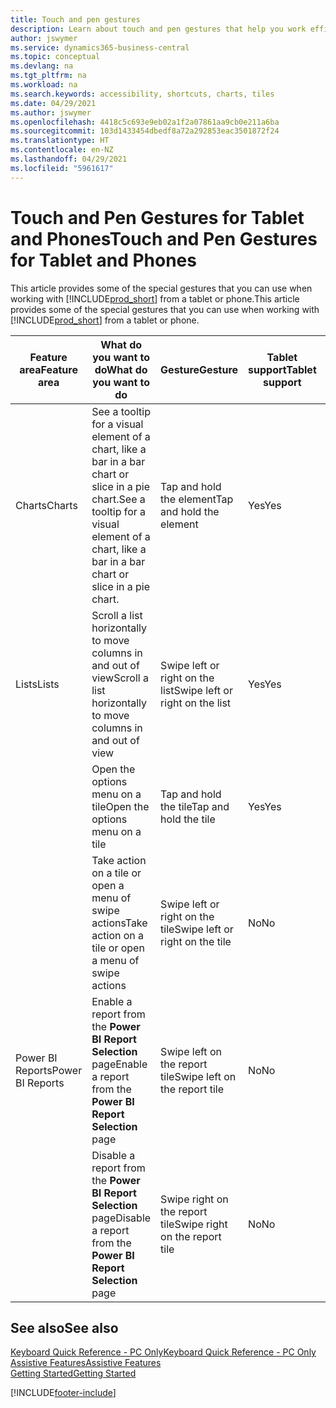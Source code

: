 ```yaml
---
title: Touch and pen gestures
description: Learn about touch and pen gestures that help you work efficiently with your data from tablets and phones.
author: jswymer
ms.service: dynamics365-business-central
ms.topic: conceptual
ms.devlang: na
ms.tgt_pltfrm: na
ms.workload: na
ms.search.keywords: accessibility, shortcuts, charts, tiles
ms.date: 04/29/2021
ms.author: jswymer
ms.openlocfilehash: 4418c5c693e9eb02a1f2a07861aa9cb0e211a6ba
ms.sourcegitcommit: 103d1433454dbedf8a72a292853eac3501872f24
ms.translationtype: HT
ms.contentlocale: en-NZ
ms.lasthandoff: 04/29/2021
ms.locfileid: "5961617"
---
```

# <a name="touch-and-pen-gestures-for-tablet-and-phones"></a><span data-ttu-id="04dd4-103">Touch and Pen Gestures for Tablet and Phones</span><span class="sxs-lookup"><span data-stu-id="04dd4-103">Touch and Pen Gestures for Tablet and Phones</span></span> 

<span data-ttu-id="04dd4-104">This article provides some of the special gestures that you can use when working with [!INCLUDE[prod_short](includes/prod_short.md)] from a tablet or phone.</span><span class="sxs-lookup"><span data-stu-id="04dd4-104">This article provides some of the special gestures that you can use when working with [!INCLUDE[prod_short](includes/prod_short.md)] from a tablet or phone.</span></span>

|<span data-ttu-id="04dd4-105">Feature area</span><span class="sxs-lookup"><span data-stu-id="04dd4-105">Feature area</span></span>|<span data-ttu-id="04dd4-106">What do you want to do</span><span class="sxs-lookup"><span data-stu-id="04dd4-106">What do you want to do</span></span>|<span data-ttu-id="04dd4-107">Gesture</span><span class="sxs-lookup"><span data-stu-id="04dd4-107">Gesture</span></span>|<span data-ttu-id="04dd4-108">Tablet support</span><span class="sxs-lookup"><span data-stu-id="04dd4-108">Tablet support</span></span>|<span data-ttu-id="04dd4-109">Phone support</span><span class="sxs-lookup"><span data-stu-id="04dd4-109">Phone support</span></span>|
|------------|----------------------|-------|--------------|-------------|
|<span data-ttu-id="04dd4-110">Charts</span><span class="sxs-lookup"><span data-stu-id="04dd4-110">Charts</span></span>|<span data-ttu-id="04dd4-111">See a tooltip for a visual element of a chart, like a bar in a bar chart or slice in a pie chart.</span><span class="sxs-lookup"><span data-stu-id="04dd4-111">See a tooltip for a visual element of a chart, like a bar in a bar chart or slice in a pie chart.</span></span>|<span data-ttu-id="04dd4-112">Tap and hold the element</span><span class="sxs-lookup"><span data-stu-id="04dd4-112">Tap and hold the element</span></span>|<span data-ttu-id="04dd4-113">Yes</span><span class="sxs-lookup"><span data-stu-id="04dd4-113">Yes</span></span>|<span data-ttu-id="04dd4-114">Yes</span><span class="sxs-lookup"><span data-stu-id="04dd4-114">Yes</span></span>|
|<span data-ttu-id="04dd4-115">Lists</span><span class="sxs-lookup"><span data-stu-id="04dd4-115">Lists</span></span>|<span data-ttu-id="04dd4-116">Scroll a list horizontally to move columns in and out of view</span><span class="sxs-lookup"><span data-stu-id="04dd4-116">Scroll a list horizontally to move columns in and out of view</span></span>|<span data-ttu-id="04dd4-117">Swipe left or right on the list</span><span class="sxs-lookup"><span data-stu-id="04dd4-117">Swipe left or right on the list</span></span>|<span data-ttu-id="04dd4-118">Yes</span><span class="sxs-lookup"><span data-stu-id="04dd4-118">Yes</span></span>|<span data-ttu-id="04dd4-119">No</span><span class="sxs-lookup"><span data-stu-id="04dd4-119">No</span></span>|
||<span data-ttu-id="04dd4-120">Open the options menu on a tile</span><span class="sxs-lookup"><span data-stu-id="04dd4-120">Open the options menu on a tile</span></span>|<span data-ttu-id="04dd4-121">Tap and hold the tile</span><span class="sxs-lookup"><span data-stu-id="04dd4-121">Tap and hold the tile</span></span>|<span data-ttu-id="04dd4-122">Yes</span><span class="sxs-lookup"><span data-stu-id="04dd4-122">Yes</span></span>|<span data-ttu-id="04dd4-123">Yes</span><span class="sxs-lookup"><span data-stu-id="04dd4-123">Yes</span></span>|
||<span data-ttu-id="04dd4-124">Take action on a tile or open a menu of swipe actions</span><span class="sxs-lookup"><span data-stu-id="04dd4-124">Take action on a tile or open a menu of swipe actions</span></span> |<span data-ttu-id="04dd4-125">Swipe left or right on the tile</span><span class="sxs-lookup"><span data-stu-id="04dd4-125">Swipe left or right on the tile</span></span>|<span data-ttu-id="04dd4-126">No</span><span class="sxs-lookup"><span data-stu-id="04dd4-126">No</span></span>|<span data-ttu-id="04dd4-127">Yes</span><span class="sxs-lookup"><span data-stu-id="04dd4-127">Yes</span></span>|
|<span data-ttu-id="04dd4-128">Power BI Reports</span><span class="sxs-lookup"><span data-stu-id="04dd4-128">Power BI Reports</span></span>|<span data-ttu-id="04dd4-129">Enable a report from the **Power BI Report Selection** page</span><span class="sxs-lookup"><span data-stu-id="04dd4-129">Enable a report from the **Power BI Report Selection** page</span></span> |<span data-ttu-id="04dd4-130">Swipe left on the report tile</span><span class="sxs-lookup"><span data-stu-id="04dd4-130">Swipe left on the report tile</span></span>|<span data-ttu-id="04dd4-131">No</span><span class="sxs-lookup"><span data-stu-id="04dd4-131">No</span></span>|<span data-ttu-id="04dd4-132">Yes</span><span class="sxs-lookup"><span data-stu-id="04dd4-132">Yes</span></span>|
||<span data-ttu-id="04dd4-133">Disable a report from the **Power BI Report Selection** page</span><span class="sxs-lookup"><span data-stu-id="04dd4-133">Disable a report from the **Power BI Report Selection** page</span></span> |<span data-ttu-id="04dd4-134">Swipe right on the report tile</span><span class="sxs-lookup"><span data-stu-id="04dd4-134">Swipe right on the report tile</span></span>|<span data-ttu-id="04dd4-135">No</span><span class="sxs-lookup"><span data-stu-id="04dd4-135">No</span></span>|<span data-ttu-id="04dd4-136">Yes</span><span class="sxs-lookup"><span data-stu-id="04dd4-136">Yes</span></span>|

<!-- ## Charts

Business Central built-in charts display useful information about business data and KPIs. You can get additional information about the data by using the tooltips that are available on top of the data. To access a tooltip, tap and hold or hover over the data.

-->

## <a name="see-also"></a><span data-ttu-id="04dd4-137">See also</span><span class="sxs-lookup"><span data-stu-id="04dd4-137">See also</span></span>

[<span data-ttu-id="04dd4-138">Keyboard Quick Reference - PC Only</span><span class="sxs-lookup"><span data-stu-id="04dd4-138">Keyboard Quick Reference - PC Only</span></span>](keyboard-shortcuts-cheatsheet.md)  
[<span data-ttu-id="04dd4-139">Assistive Features</span><span class="sxs-lookup"><span data-stu-id="04dd4-139">Assistive Features</span></span>](ui-accessibility.md)  
[<span data-ttu-id="04dd4-140">Getting Started</span><span class="sxs-lookup"><span data-stu-id="04dd4-140">Getting Started</span></span>](product-get-started.md)  

[!INCLUDE[footer-include](includes/footer-banner.md)]